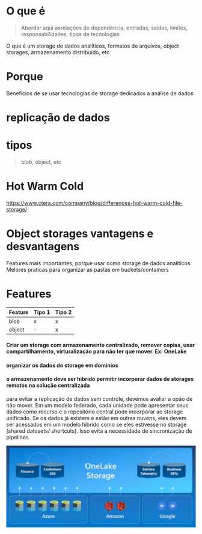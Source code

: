# O que é
> Abordar aqui asrelações de dependência, entradas, saídas, limites, responsabilidades, tipos de tecnologias

O que é um storage de dados analíticos, formatos de arquivos, object storages, armazenamento distribuido, etc

# Porque
Benefícios de se usar tecnologias de storage dedicados a análise de dados

# replicação de dados

# tipos 
> blob, object, etc

# Hot Warm Cold
https://www.ctera.com/company/blog/differences-hot-warm-cold-file-storage/

# Object storages vantagens e desvantagens
Features mais importantes, porque usar como storage de dados analíticos
Melores praticas para organizar as pastas em buckets/containers

# Features

Feature | Tipo 1 | Tipo 2 
-------| -------- | -----------
blob | x | x 
object | - | x 



#### Criar um storage com armazenamento centralizado, remover copias, usar compartilhamento, virturalização para não ter que mover. Ex: OneLake

#### organizar os dados do storage em domínios

#### o armazenamento deve ser hibrido permitir incorporar dados de storages remotos na solução centralizada 
para evitar a replicação de dados sem controle, devemos avaliar a opão de não mover. Em um modelo federado, cada unidade pode apresentar seus dados como recurso e o repositório central pode incorporar ao storage unificado. Se os dados já existem e estão em outras nuvens, eles devem ser acessados em um modelo hibrido como se eles estivesse no storage (shared datasets/ shortcuts). Isso evita a necessidade de sincronização de pipelines

![Alt text](image-3.png)

